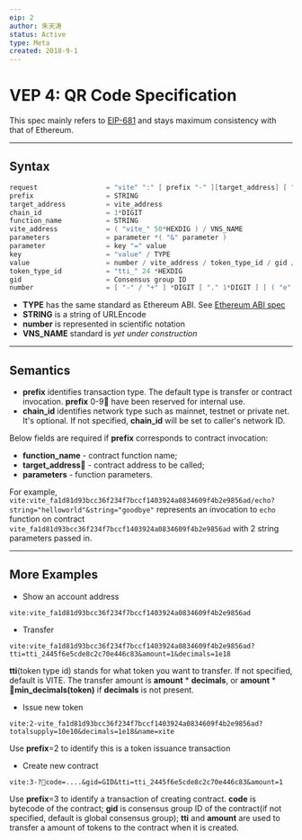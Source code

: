 ```yaml
---
eip: 2
author: 朱天涛
status: Active
type: Meta
created: 2018-9-1
---
```


# VEP 4: QR Code Specification

This spec mainly refers to [EIP-681](https://eips.ethereum.org/EIPS/eip-681) and stays maximum consistency with that of Ethereum.
***
## Syntax
```c++
request                 = "vite" ":" [ prefix "-" ][target_address] [ "@" chain_id ] [ "/" function_name ] [ "?" parameters ]
prefix                  = STRING
target_address          = vite_address
chain_id                = 1*DIGIT
function_name           = STRING
vite_address            = ( "vite_" 50*HEXDIG ) / VNS_NAME
parameters              = parameter *( "&" parameter )
parameter               = key "=" value
key                     = "value" / TYPE
value                   = number / vite_address / token_type_id / gid / STRING  
token_type_id           = "tti_" 24 *HEXDIG
gid                     = Consensus group ID
number                  = [ "-" / "+" ] *DIGIT [ "." 1*DIGIT ] [ ( "e" / "E" ) [ 1*DIGIT ] [ "+" UNIT ]
```

* **TYPE** has the same standard as Ethereum ABI. See [Ethereum ABI spec](https://solidity.readthedocs.io/en/develop/abi-spec.html)
* **STRING** is a string of URLEncode
* **number** is represented in scientific notation
* **VNS_NAME** standard is *yet under construction*
***
## Semantics

* **prefix** identifies transaction type. The default type is transfer or contract invocation. **prefix** 0-9 have been reserved for internal use.
* **chain_id** identifies network type such as mainnet, testnet or private net. It's optional. If not specified, **chain_id** will be set to caller's network ID.

Below fields are required if **prefix** corresponds to contract invocation:
* **function_name** - contract function name;
* **target_address** - contract address to be called;
* **parameters** - function parameters. 

For example, `vite:vite_fa1d81d93bcc36f234f7bccf1403924a0834609f4b2e9856ad/echo?string="helloworld"&string="goodbye"`
represents an invocation to `echo` function on contract `vite_fa1d81d93bcc36f234f7bccf1403924a0834609f4b2e9856ad` with 2 string parameters passed in. 
***
## More Examples
* Show an account address

`vite:vite_fa1d81d93bcc36f234f7bccf1403924a0834609f4b2e9856ad`

* Transfer

`vite:vite_fa1d81d93bcc36f234f7bccf1403924a0834609f4b2e9856ad?tti=tti_2445f6e5cde8c2c70e446c83&amount=1&decimals=1e18`

**tti**(token type id) stands for what token you want to transfer. If not specified, default is VITE. The transfer amount is **amount** * **decimals**, or **amount** * **min_decimals(token)** if **decimals** is not present. 

* Issue new token

`vite:2-vite_fa1d81d93bcc36f234f7bccf1403924a0834609f4b2e9856ad?totalsupply=10e10&decimals=1e18&name=xite`

Use **prefix**=2 to identify this is a token issuance transaction

* Create new contract

`vite:3-?code=....&gid=GID&tti=tti_2445f6e5cde8c2c70e446c83&amount=1`

Use **prefix**=3 to identify a transaction of creating contract. **code** is bytecode of the contract; **gid** is consensus group ID of the contract(if not specified, default is global consensus group); **tti** and **amount** are used to transfer a amount of tokens to the contract when it is created. 


